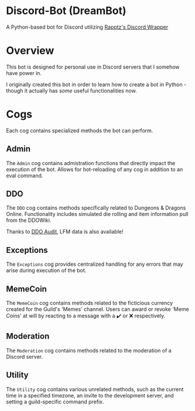 # Discord-Bot (DreamBot)
A Python-based bot for Discord utilizing [Rapptz's Discord Wrapper](https://github.com/Rapptz/discord.py)

# Overview
This bot is designed for personal use in Discord servers that I somehow have power in.

I originally created this bot in order to learn how to create a bot in Python - though it actually has _some_ useful functionalities
now.

# Cogs
Each cog contains specialized methods the bot can perform.

## Admin
The `Admin` cog contains admistration functions that directly impact the execution of the bot. Allows for hot-reloading
of any cog in addition to an eval command.

## DDO
The `DDO` cog contains methods specifically related to Dungeons & Dragons Online. Functionality includes simulated die rolling 
and item information pull from the DDOWiki.

Thanks to [DDO Audit](https://www.playeraudit.com/), LFM data is also available!

## Exceptions
The `Exceptions` cog provides centralized handling for any errors that may arise during execution of the bot.

## MemeCoin
The `MemeCoin` cog contains methods related to the ficticious currency created for the Guild's 'Memes' channel. Users can award 
or revoke 'Meme Coins' at will by reacting to a message with a :heavy_check_mark: or :x: respectively.

## Moderation
The `Moderation` cog contains methods related to the moderation of a Discord server.

## Utility
The `Utility` cog contains various unrelated methods, such as the current time in a specified timezone, an invite to the
development server, and setting a guild-specific command prefix.

